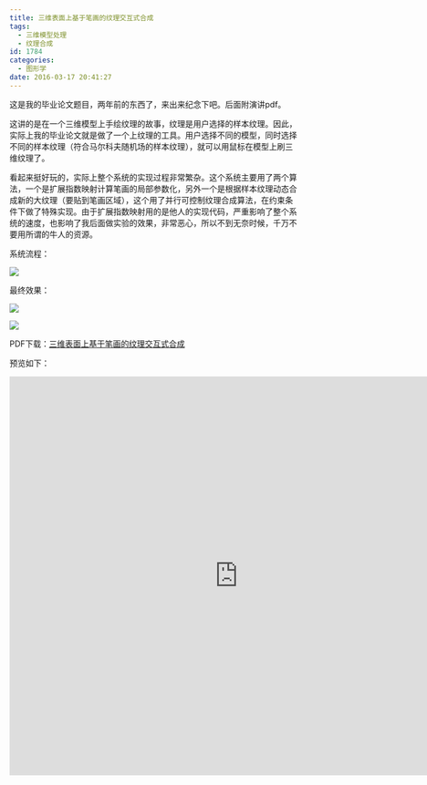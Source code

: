 ```yaml
---
title: 三维表面上基于笔画的纹理交互式合成
tags:
  - 三维模型处理
  - 纹理合成
id: 1784
categories:
  - 图形学
date: 2016-03-17 20:41:27
---
```


这是我的毕业论文题目，两年前的东西了，来出来纪念下吧。后面附演讲pdf。

这讲的是在一个三维模型上手绘纹理的故事，纹理是用户选择的样本纹理。因此，实际上我的毕业论文就是做了一个上纹理的工具。用户选择不同的模型，同时选择不同的样本纹理（符合马尔科夫随机场的样本纹理），就可以用鼠标在模型上刷三维纹理了。

看起来挺好玩的，实际上整个系统的实现过程非常繁杂。这个系统主要用了两个算法，一个是扩展指数映射计算笔画的局部参数化，另外一个是根据样本纹理动态合成新的大纹理（要贴到笔画区域），这个用了并行可控制纹理合成算法，在约束条件下做了特殊实现。由于扩展指数映射用的是他人的实现代码，严重影响了整个系统的速度，也影响了我后面做实验的效果，非常恶心，所以不到无奈时候，千万不要用所谓的牛人的资源。

系统流程：

![](https://c2.staticflickr.com/8/7736/27418072966_11479198e3_o.png)



最终效果：

[![](https://c2.staticflickr.com/8/7178/27380808391_b2dabb9474_o.png)](https://c2.staticflickr.com/8/7178/27380808391_b2dabb9474_o.png)

[![](https://c2.staticflickr.com/8/7678/26845040783_b243d6bff6_o.png)](https://c2.staticflickr.com/8/7678/26845040783_b243d6bff6_o.png)



PDF下载：[三维表面上基于笔画的纹理交互式合成](https://pan.baidu.com/s/1dDTrBIL)

预览如下：
<iframe src="https://onedrive.live.com/embed?cid=4330CD349D9ADD44&amp;resid=4330CD349D9ADD44%21366&amp;authkey=AIXNiZJrZHuLNX8&amp;em=2&amp;wdStartOn=1" width="800" height="700" frameborder="0" allowfullscreen="allowfullscreen"></iframe>